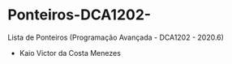 # Ponteiros-DCA1202-
Lista de Ponteiros (Programação Avançada - DCA1202 - 2020.6)

- Kaio Victor da Costa Menezes
